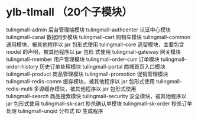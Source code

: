 # ylb-tlmall  （20个子模块）

tulingmall-admin 后台管理端模块 
tulingmall-authcenter 认证中心模块
tulingmall-canal 数据同步模块
tulingmall-cart 购物车模块
tulingmall-common 通用模块，被其他程序以 jar 包形式使用
tulingmall-core 遗留模块，主要包含 model 的声明，被其他程序以 jar 包形
式使用
tulingmall-gateway 网关模块
tulingmall-member 用户管理模块
tulingmall-order-curr 订单模块
tulingmall-order-history 历史订单处理模块
tulingmall-portal 商城首页入口模块
tulingmall-product 商品管理模块
tulingmall-promotion 促销管理模块
tulingmall-redis-comm 缓存模块，被其他程序以 jar 包形式使用
tulingmall-redis-multi 多源缓存模块，被其他程序以 jar 包形式使用  
tulingmall-search 商品搜索模块
tulingmall-security 安全模块，被其他程序以 jar 包形式使用
tulingmall-sk-cart 秒杀确认单模块
tulingmall-sk-order 秒杀订单处理
tulingmall-unqid 分布式 ID 生成程序
